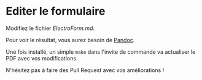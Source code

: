 # Editer le formulaire

Modifiez le fichier *ElectroForm.md*.

Pour voir le résultat, vous aurez besoin de [Pandoc](http://www.pandoc.org).

Une fois installé, un simple `make` dans l'invite de commande va
actualiser le PDF avec vos modifications.

N'hésitez pas à faire des Pull Request avec vos améliorations !
